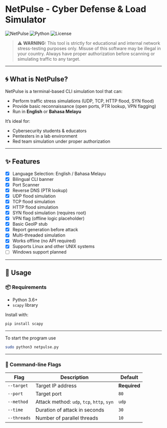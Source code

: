 # NetPulse - Cyber Defense & Load Simulator

![NetPulse](https://img.shields.io/badge/status-educational-red?style=flat-square)
![Python](https://img.shields.io/badge/python-3.6%2B-blue.svg)
![License](https://img.shields.io/badge/license-MIT-green.svg)

> ⚠️ **WARNING:** This tool is strictly for educational and internal network stress-testing purposes only. Misuse of this software may be illegal in your country. Always have proper authorization before scanning or simulating traffic to any target.

---

## 🌀 What is NetPulse?

NetPulse is a terminal-based CLI simulation tool that can:
- Perform traffic stress simulations (UDP, TCP, HTTP flood, SYN flood)
- Provide basic reconnaissance (open ports, PTR lookup, VPN flagging)
- Run in **English** or **Bahasa Melayu**

It’s ideal for:
- Cybersecurity students & educators
- Pentesters in a lab environment
- Red team simulation under proper authorization

---

## ✨ Features

- [x] Language Selection: English / Bahasa Melayu
- [x] Bilingual CLI banner
- [x] Port Scanner
- [x] Reverse DNS (PTR lookup)
- [x] UDP flood simulation
- [x] TCP flood simulation
- [x] HTTP flood simulation
- [x] SYN flood simulation (requires root)
- [x] VPN flag (offline logic placeholder)
- [x] Basic GeoIP stub
- [x] Report generation before attack
- [x] Multi-threaded simulation
- [x] Works offline (no API required)
- [x] Supports Linux and other UNIX systems
- [ ] Windows support planned

---

## 🚀 Usage

### 📦 Requirements

- Python 3.6+
- `scapy` library

Install with:

```bash
pip install scapy
```
---
To start the program use
```bash
sudo python3 netpulse.py
```
---
### 🧾 Command-line Flags

| Flag         | Description                                | Default     |
|--------------|--------------------------------------------|-------------|
| `--target`   | Target IP address                          | **Required**|
| `--port`     | Target port                                | `80`        |
| `--method`   | Attack method: `udp`, `tcp`, `http`, `syn` | `udp`       |
| `--time`     | Duration of attack in seconds              | `30`        |
| `--threads`  | Number of parallel threads                 | `10`        |

